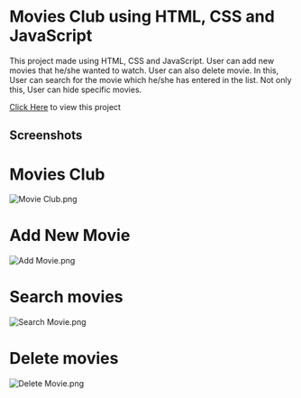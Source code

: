 # Movies Club using HTML, CSS and JavaScript

This project made using HTML, CSS and JavaScript. User can add new movies that he/she wanted to watch. User can also delete movie. In this, User can search for the movie which he/she has entered in the list. Not only this, User can hide specific movies.

[Click Here](https://live-websites.000webhostapp.com/Movie%20Clubs/index.html) to view this project

## Screenshots

# Movies Club
![Movie Club.png](https://live-websites.000webhostapp.com/Movie%20Clubs/Screenshots/Movie%20Club.png)

# Add New Movie
![Add Movie.png](https://live-websites.000webhostapp.com/Movie%20Clubs/Add%20Movie.png)

# Search movies
![Search Movie.png](https://live-websites.000webhostapp.com/Movie%20Clubs/Screenshots/Search%20Movie.png)

# Delete movies
![Delete Movie.png](https://live-websites.000webhostapp.com/Movie%20Clubs/Delete%20Movie.png)

